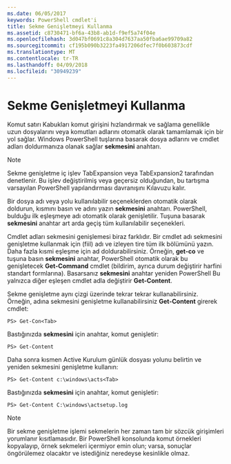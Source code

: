 ```yaml
---
ms.date: 06/05/2017
keywords: PowerShell cmdlet'i
title: Sekme Genişletmeyi Kullanma
ms.assetid: c8730471-bf6a-43b8-ab1d-f9ef5a74f04e
ms.openlocfilehash: 3d047bf0691c8a304d7637aa50fba6ae99709a82
ms.sourcegitcommit: cf195b090b3223fa4917206dfec7f0b603873cdf
ms.translationtype: MT
ms.contentlocale: tr-TR
ms.lasthandoff: 04/09/2018
ms.locfileid: "30949239"
---
```

# <a name="using-tab-expansion"></a>Sekme Genişletmeyi Kullanma

Komut satırı Kabukları komut girişini hızlandırmak ve sağlama genellikle uzun dosyalarını veya komutları adlarını otomatik olarak tamamlamak için bir yol sağlar. Windows PowerShell tuşlarına basarak dosya adlarını ve cmdlet adları doldurmanıza olanak sağlar **sekmesini** anahtarı.

> [!NOTE]
> Sekme genişletme iç işlev TabExpansion veya TabExpansion2 tarafından denetlenir. Bu işlev değiştirilmiş veya geçersiz olduğundan, bu tartışma varsayılan PowerShell yapılandırması davranışını Kılavuzu kalır.

Bir dosya adı veya yolu kullanılabilir seçeneklerden otomatik olarak doldurun, kısmını basın ve adını yazın **sekmesini** anahtarı. PowerShell, bulduğu ilk eşleşmeye adı otomatik olarak genişletilir. Tuşuna basarak **sekmesini** anahtar art arda geçiş tüm kullanılabilir seçenekleri.

Cmdlet adları sekmesini genişlemesi biraz farklıdır. Bir cmdlet adı sekmesini genişletme kullanmak için (fiil) adı ve izleyen tire tüm ilk bölümünü yazın. Daha fazla kısmi eşleşme için ad doldurabilirsiniz. Örneğin, **get-co** ve tuşuna basın **sekmesini** anahtar, PowerShell otomatik olarak bu genişletecek **Get-Command** cmdlet (bildirim, ayrıca durum değiştirir harfini standart formlarına). Basarsanız **sekmesini** anahtar yeniden PowerShell Bu yalnızca diğer eşleşen cmdlet adla değiştirir **Get-Content**.

Sekme genişletme aynı çizgi üzerinde tekrar tekrar kullanabilirsiniz. Örneğin, adına sekmesini genişletme kullanabilirsiniz **Get-Content** girerek cmdlet:

```
PS> Get-Con<Tab>
```

Bastığınızda **sekmesini** için anahtar, komut genişletir:

```
PS> Get-Content
```

Daha sonra kısmen Active Kurulum günlük dosyası yolunu belirtin ve yeniden sekmesini genişletme kullanın:

```
PS> Get-Content c:\windows\acts<Tab>
```

Bastığınızda **sekmesini** için anahtar, komut genişletir:

```
PS> Get-Content C:\windows\actsetup.log
```

> [!NOTE]
> Bir sekme genişletme işlemi sekmelerin her zaman tam bir sözcük girişimleri yorumlanır kısıtlamasıdır. Bir PowerShell konsolunda komut örnekleri kopyalayıp, örnek sekmeleri içermiyor emin olun; varsa, sonuçlar öngörülemez olacaktır ve istediğiniz neredeyse kesinlikle olmaz.